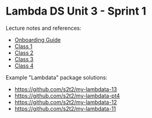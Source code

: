 # Lambda DS Unit 3 - Sprint 1

Lecture notes and references:

  + [Onboarding Guide](/ONBOARDING.md)
  + [Class 1](/notes/class-1.md)
  + [Class 2](/notes/class-2.md)
  + [Class 3](/notes/class-3.md)
  + [Class 4](/notes/class-4.md)

Example "Lambdata" package solutions:

  + https://github.com/s2t2/my-lambdata-13
  + https://github.com/s2t2/my-lambdata-pt4
  + https://github.com/s2t2/my-lambdata-12
  + https://github.com/s2t2/my-lambdata-11
